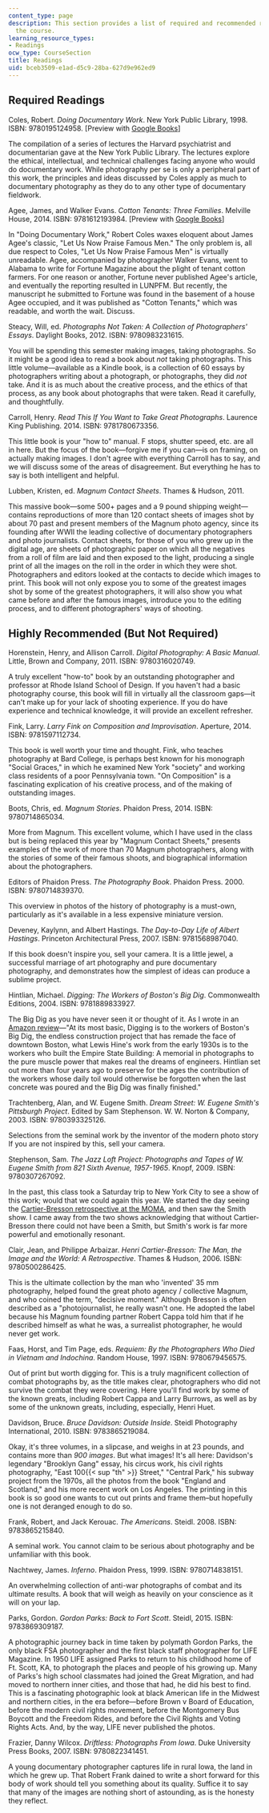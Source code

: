 ```yaml
---
content_type: page
description: This section provides a list of required and recommended readings for
  the course.
learning_resource_types:
- Readings
ocw_type: CourseSection
title: Readings
uid: bceb3509-e1ad-d5c9-28ba-627d9e962ed9
---
```


Required Readings
-----------------

Coles, Robert. _Doing Documentary Work_. New York Public Library, 1998. ISBN: 9780195124958. \[Preview with [Google Books](http://books.google.com/books?id=yaTCukWc2BEC&pg=PAfrontcover)\]

The compilation of a series of lectures the Harvard psychiatrist and documentarian gave at the New York Public Library. The lectures explore the ethical, intellectual, and technical challenges facing anyone who would do documentary work. While photography per se is only a peripheral part of this work, the principles and ideas discussed by Coles apply as much to documentary photography as they do to any other type of documentary fieldwork.

Agee, James, and Walker Evans. _Cotton Tenants: Three Families_. Melville House, 2014. ISBN: 9781612193984. \[Preview with [Google Books](http://books.google.com/books?id=ye7TbAWQplcC&pg=PAfrontcover)\]

In "Doing Documentary Work," Robert Coles waxes eloquent about James Agee's classic, "Let Us Now Praise Famous Men." The only problem is, all due respect to Coles, "Let Us Now Praise Famous Men" is virtually unreadable. Agee, accompanied by photographer Walker Evans, went to Alabama to write for Fortune Magazine about the plight of tenant cotton farmers. For one reason or another, Fortune never published Agee's article, and eventually the reporting resulted in LUNPFM. But recently, the manuscript he submitted to Fortune was found in the basement of a house Agee occupied, and it was published as "Cotton Tenants," which was readable, and worth the wait. Discuss.

Steacy, Will, ed. _Photographs Not Taken: A Collection of Photographers' Essays_. Daylight Books, 2012. ISBN: 9780983231615.

You will be spending this semester making images, taking photographs. So it might be a good idea to read a book about _not_ taking photographs. This little volume—available as a Kindle book, is a collection of 60 essays by photographers writing about a photograph, or photographs, they did _not_ take. And it is as much about the creative process, and the ethics of that process, as any book about photographs that were taken. Read it carefully, and thoughtfully.

Carroll, Henry. _Read This If You Want to Take Great Photographs_. Laurence King Publishing. 2014. ISBN: 9781780673356.

This little book is your "how to" manual. F stops, shutter speed, etc. are all in here. But the focus of the book—forgive me if you can—is on framing, on actually making images. I don't agree with everything Carroll has to say, and we will discuss some of the areas of disagreement. But everything he has to say is both intelligent and helpful.

Lubben, Kristen, ed. _Magnum Contact Sheets_. Thames & Hudson, 2011.

This massive book—some 500+ pages and a 9 pound shipping weight—contains reproductions of more than 120 contact sheets of images shot by about 70 past and present members of the Magnum photo agency, since its founding after WWII the leading collective of documentary photographers and photo journalists. Contact sheets, for those of you who grew up in the digital age, are sheets of photographic paper on which all the negatives from a roll of film are laid and then exposed to the light, producing a single print of all the images on the roll in the order in which they were shot. Photographers and editors looked at the contacts to decide which images to print. This book will not only expose you to some of the greatest images shot by some of the greatest photographers, it will also show you what came before and after the famous images, introduce you to the editing process, and to different photographers' ways of shooting.

Highly Recommended (But Not Required)
-------------------------------------

Horenstein, Henry, and Allison Carroll. _Digital Photography: A Basic Manual_. Little, Brown and Company, 2011. ISBN: 9780316020749.

A truly excellent "how-to" book by an outstanding photographer and professor at Rhode Island School of Design. If you haven't had a basic photography course, this book will fill in virtually all the classroom gaps—it can't make up for your lack of shooting experience. If you do have experience and technical knowledge, it will provide an excellent refresher.

Fink, Larry. _Larry Fink on Composition and Improvisation_. Aperture, 2014. ISBN: 9781597112734.

This book is well worth your time and thought. Fink, who teaches photography at Bard College, is perhaps best known for his monograph "Social Graces," in which he examined New York "society" and working class residents of a poor Pennsylvania town. "On Composition" is a fascinating explication of his creative process, and of the making of outstanding images.

Boots, Chris, ed. _Magnum Stories_. Phaidon Press, 2014. ISBN: 9780714865034.

More from Magnum. This excellent volume, which I have used in the class but is being replaced this year by "Magnum Contact Sheets," presents examples of the work of more than 70 Magnum photographers, along with the stories of some of their famous shoots, and biographical information about the photographers.

Editors of Phaidon Press. _The Photography Book_. Phaidon Press. 2000. ISBN: 9780714839370.

This overview in photos of the history of photography is a must-own, particularly as it's available in a less expensive miniature version.

Deveney, Kaylynn, and Albert Hastings. _The Day-to-Day Life of Albert Hastings_. Princeton Architectural Press, 2007. ISBN: 9781568987040.

If this book doesn't inspire you, sell your camera. It is a little jewel, a successful marriage of art photography and pure documentary photography, and demonstrates how the simplest of ideas can produce a sublime project.

Hintlian, Michael. _Digging: The Workers of Boston's Big Dig_. Commonwealth Editions, 2004. ISBN: 9781889833927.

The Big Dig as you have never seen it or thought of it. As I wrote in an [Amazon review](http://www.amazon.com/review/R34IUBGBSAANPQ/)—"At its most basic, Digging is to the workers of Boston's Big Dig, the endless construction project that has remade the face of downtown Boston, what Lewis Hine's work from the early 1930s is to the workers who built the Empire State Building: A memorial in photographs to the pure muscle power that makes real the dreams of engineers. Hintlian set out more than four years ago to preserve for the ages the contribution of the workers whose daily toil would otherwise be forgotten when the last concrete was poured and the Big Dig was finally finished."

Trachtenberg, Alan, and W. Eugene Smith. _Dream Street: W. Eugene Smith's Pittsburgh Project_. Edited by Sam Stephenson. W. W. Norton & Company, 2003. ISBN: 9780393325126.

Selections from the seminal work by the inventor of the modern photo story If you are not inspired by this, sell your camera.

Stephenson, Sam. _The Jazz Loft Project: Photographs and Tapes of W. Eugene Smith from 821 Sixth Avenue, 1957-1965_. Knopf, 2009. ISBN: 9780307267092.

In the past, this class took a Saturday trip to New York City to see a show of this work; would that we could again this year. We started the day seeing the [Cartier-Bresson retrospective at the MOMA](http://moma.org/interactives/exhibitions/2010/henricartierbresson/#/), and then saw the Smith show. I came away from the two shows acknowledging that without Cartier-Bresson there could not have been a Smith, but Smith's work is far more powerful and emotionally resonant.

Clair, Jean, and Philippe Arbaizar. _Henri Cartier-Bresson: The Man, the Image and the World: A Retrospective_. Thames & Hudson, 2006. ISBN: 9780500286425.

This is the ultimate collection by the man who 'invented' 35 mm photography, helped found the great photo agency / collective Magnum, and who coined the term, "decisive moment." Although Bresson is often described as a "photojournalist, he really wasn't one. He adopted the label because his Magnum founding partner Robert Cappa told him that if he described himself as what he was, a surrealist photographer, he would never get work.

Faas, Horst, and Tim Page, eds. _Requiem: By the Photographers Who Died in Vietnam and Indochina_. Random House, 1997. ISBN: 9780679456575.

Out of print but worth digging for. This is a truly magnificent collection of combat photographs by, as the title makes clear, photographers who did not survive the combat they were covering. Here you'll find work by some of the known greats, including Robert Cappa and Larry Burrows, as well as by some of the unknown greats, including, especially, Henri Huet.

Davidson, Bruce. _Bruce Davidson: Outside Inside_. Steidl Photography International, 2010. ISBN: 9783865219084.

Okay, it's three volumes, in a slipcase, and weighs in at 23 pounds, and contains more than _900 images_. But what images! It's all here: Davidson's legendary "Brooklyn Gang" essay, his circus work, his civil rights photography, "East 100{{< sup "th" >}} Street," "Central Park," his subway project from the 1970s, all the photos from the book "England and Scotland," and his more recent work on Los Angeles. The printing in this book is so good one wants to cut out prints and frame them–but hopefully one is not deranged enough to do so.

Frank, Robert, and Jack Kerouac. _The Americans_. Steidl. 2008. ISBN: 9783865215840.

A seminal work. You cannot claim to be serious about photography and be unfamiliar with this book.

Nachtwey, James. _Inferno_. Phaidon Press, 1999. ISBN: 9780714838151.

An overwhelming collection of anti-war photographs of combat and its ultimate results. A book that will weigh as heavily on your conscience as it will on your lap.

Parks, Gordon. _Gordon Parks: Back to Fort Scott_. Steidl, 2015. ISBN: 9783869309187.

A photographic journey back in time taken by polymath Gordon Parks, the only black FSA photographer and the first black staff photographer for LIFE Magazine. In 1950 LIFE assigned Parks to return to his childhood home of Ft. Scott, KA, to photograph the places and people of his growing up. Many of Parks's high school classmates had joined the Great Migration, and had moved to northern inner cities, and those that had, he did his best to find. This is a fascinating photographic look at black American life in the Midwest and northern cities, in the era before—before Brown v Board of Education, before the modern civil rights movement, before the Montgomery Bus Boycott and the Freedom Rides, and before the Civil Rights and Voting Rights Acts. And, by the way, LIFE never published the photos.

Frazier, Danny Wilcox. _Driftless: Photographs From Iowa_. Duke University Press Books, 2007. ISBN: 9780822341451.

A young documentary photographer captures life in rural Iowa, the land in which he grew up. That Robert Frank dained to write a short forward for this body of work should tell you something about its quality. Suffice it to say that many of the images are nothing short of astounding, as is the honesty they reflect.